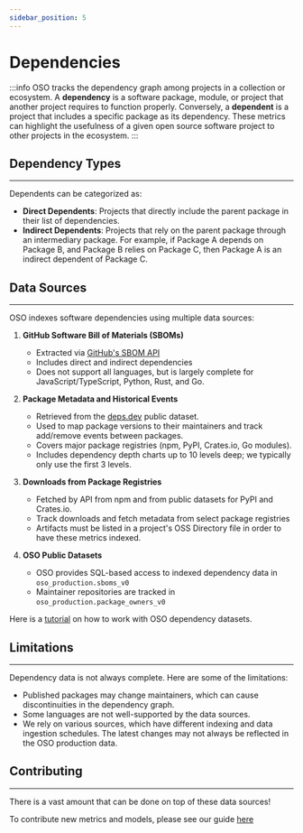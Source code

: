 ```yaml
---
sidebar_position: 5
---
```


# Dependencies

:::info
OSO tracks the dependency graph among projects in a collection or ecosystem. A **dependency** is a software package, module, or project that another project requires to function properly. Conversely, a **dependent** is a project that includes a specific package as its dependency. These metrics can highlight the usefulness of a given open source software project to other projects in the ecosystem.
:::

## Dependency Types

---

Dependents can be categorized as:

- **Direct Dependents**: Projects that directly include the parent package in their list of dependencies.
- **Indirect Dependents**: Projects that rely on the parent package through an intermediary package. For example, if Package A depends on Package B, and Package B relies on Package C, then Package A is an indirect dependent of Package C.

## Data Sources

---

OSO indexes software dependencies using multiple data sources:

1. **GitHub Software Bill of Materials (SBOMs)**
   - Extracted via [GitHub's SBOM API](https://docs.github.com/en/code-security/supply-chain-security/understanding-your-software-supply-chain/exporting-a-software-bill-of-materials-for-your-repository)
   - Includes direct and indirect dependencies
   - Does not support all languages, but is largely complete for JavaScript/TypeScript, Python, Rust, and Go.
2. **Package Metadata and Historical Events**

   - Retrieved from the [deps.dev](https://deps.dev) public dataset.
   - Used to map package versions to their maintainers and track add/remove events between packages.
   - Covers major package registries (npm, PyPI, Crates.io, Go modules).
   - Includes dependency depth charts up to 10 levels deep; we typically only use the first 3 levels.

3. **Downloads from Package Registries**

   - Fetched by API from npm and from public datasets for PyPI and Crates.io.
   - Track downloads and fetch metadata from select package registries
   - Artifacts must be listed in a project's OSS Directory file in order to have these metrics indexed.

4. **OSO Public Datasets**
   - OSO provides SQL-based access to indexed dependency data in `oso_production.sboms_v0`
   - Maintainer repositories are tracked in `oso_production.package_owners_v0`

Here is a [tutorial](../../tutorials/dependencies) on how to work with OSO dependency datasets.

## Limitations

---

Dependency data is not always complete. Here are some of the limitations:

- Published packages may change maintainers, which can cause discontinuities in the dependency graph.
- Some languages are not well-supported by the data sources.
- We rely on various sources, which have different indexing and data ingestion schedules. The latest changes may not always be reflected in the OSO production data.

## Contributing

---

There is a vast amount that can be done on top of these data sources!

To contribute new metrics and models, please see our guide [here](../../contribute-models/sqlmesh)
